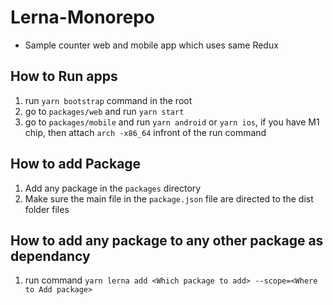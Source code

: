 # Lerna-Monorepo

- Sample counter web and mobile app which uses same Redux

## How to Run apps

1. run `yarn bootstrap` command in the root
2. go to `packages/web` and run `yarn start`
3. go to `packages/mobile` and run `yarn android` or `yarn ios`, if you have M1 chip, then attach `arch -x86_64` infront of the run command

## How to add Package

1. Add any package in the `packages` directory
2. Make sure the main file in the `package.json` file are directed to the dist folder files

## How to add any package to any other package as dependancy

1. run command `yarn lerna add <Which package to add> --scope=<Where to Add package>`
